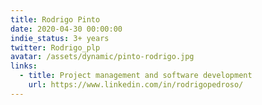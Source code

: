 ```yaml
---
title: Rodrigo Pinto
date: 2020-04-30 00:00:00
indie_status: 3+ years
twitter: Rodrigo_plp
avatar: /assets/dynamic/pinto-rodrigo.jpg
links:
  - title: Project management and software development
    url: https://www.linkedin.com/in/rodrigopedroso/
---
```


